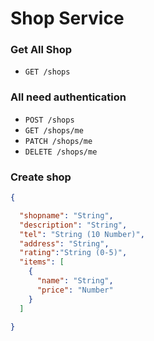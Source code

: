 # Shop Service

### Get All Shop

- `GET /shops`

### All need authentication

- `POST /shops`
- `GET /shops/me`
- `PATCH /shops/me`
- `DELETE /shops/me`

### Create shop

```json
{

  "shopname": "String",
  "description": "String",
  "tel": "String (10 Number)",
  "address": "String",
  "rating":"String (0-5)",
  "items": [
    {
      "name": "String",
      "price": "Number"
    }
  ]

}
```
